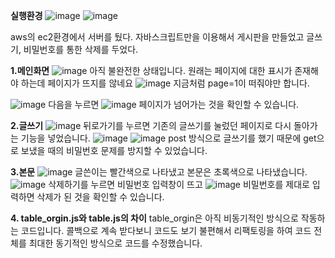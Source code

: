 **실행환경**
![image](https://user-images.githubusercontent.com/59286004/129464344-ece4a092-9917-476f-b9a4-eccbbdc3b005.png)
![image](https://user-images.githubusercontent.com/59286004/129464356-e0e38ba0-915f-486b-a88d-3e437eda0094.png)


aws의 ec2환경에서 서버를 뒀다.
자바스크립트만을 이용해서 게시판을 만들었고 글쓰기, 비밀번호를 통한 삭제를 두었다.

**1.메인화면**
![image](https://user-images.githubusercontent.com/59286004/129464410-4c96adc3-ba9b-43f9-bd52-335c74d25515.png)
아직 불완전한 상태입니다.
원래는 페이지에 대한 표시가 존재해야 하는데 페이지가 뜨지를 않네요
![image](https://user-images.githubusercontent.com/59286004/129464424-0409a76c-7b03-4d31-8b0b-1068e3899ed4.png)
지금처럼 page=1이 떠줘야만 합니다.

![image](https://user-images.githubusercontent.com/59286004/129464430-a11be8d4-abad-409e-81f9-1cdf16f12379.png)
다음을 누르면
![image](https://user-images.githubusercontent.com/59286004/129464435-93f9df78-5333-4665-b539-cdcde246853b.png)
페이지가 넘어가는 것을 확인할 수 있습니다.

**2.글쓰기**
![image](https://user-images.githubusercontent.com/59286004/129464444-f091e947-ec04-42af-a3c0-e4807d2ce2f9.png)
뒤로가기를 누르면 기존의 글쓰기를 눌렀던 페이지로 다시 돌아가는 기능을 넣었습니다.
![image](https://user-images.githubusercontent.com/59286004/129464453-8593f498-a570-4805-8630-17576756e2d5.png)
![image](https://user-images.githubusercontent.com/59286004/129464457-e795539e-b74c-434b-8198-f6586a12bbca.png)
post 방식으로 글쓰기를 했기 때문에 get으로 보냈을 때의 비밀번호 문제를 방지할 수 있었습니다.

**3.본문**
![image](https://user-images.githubusercontent.com/59286004/129464489-0155c7a7-dd22-474c-8f9b-cb0faf728953.png)
글쓴이는 빨간색으로 나타냈고 
본문은 초록색으로 나타냈습니다.
![image](https://user-images.githubusercontent.com/59286004/129464501-10cf8a50-3841-41ac-bb89-af872ef3f7fb.png)
삭제하기를 누르면 비밀번호 입력창이 뜨고
![image](https://user-images.githubusercontent.com/59286004/129464523-742d3150-aa2d-40c5-be55-6cade00d5ed8.png)
비밀번호를 제대로 입력하면 삭제가 된 것을 확인할 수 있습니다.

**4. table_orgin.js와 table.js의 차이**
table_orgin은 아직 비동기적인 방식으로 작동하는 코드입니다. 콜백으로 계속 받다보니 코드도 보기 불편해서 
리팩토링을 하여 코드 전체를 최대한 동기적인 방식으로 코드를 수정했습니다.











